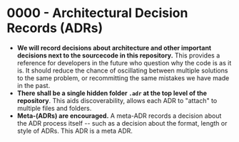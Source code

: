 # 0000 - Architectural Decision Records (ADRs)

- **We will record decisions about architecture and other important decisions next to the sourcecode in this repository.** This provides a reference for developers in the future who question why the code is as it is. It should reduce the chance of oscillating between multiple solutions to the same problem, or recommitting the same mistakes we have made in the past.
- **There shall be a single hidden folder `.adr` at the top level of the repository**. This aids discoverability, allows each ADR to "attach" to multiple files and folders.
- **Meta-(ADRs) are encouraged.** A meta-ADR records a decision about the ADR process itself -- such as a decision about the format, length or style of ADRs. This ADR is a meta ADR.
